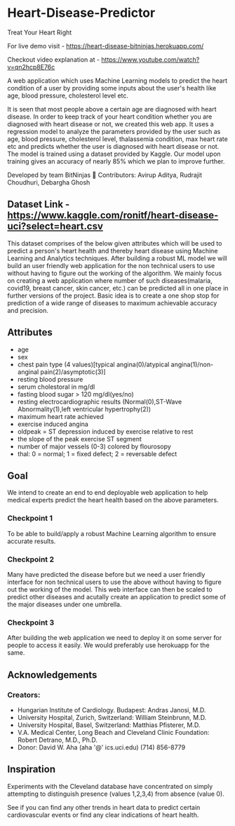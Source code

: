 # Heart-Disease-Predictor
Treat Your Heart Right

For live demo visit - https://heart-disease-bitninjas.herokuapp.com/

Checkout video explanation at - https://www.youtube.com/watch?v=qn2hcp8E76c

A web application which uses Machine Learning models to predict the heart condition of a user by providing some inputs about the user's health like age, blood pressure, cholesterol level etc.

It is seen that most people above a certain age are diagnosed with heart disease. In order to keep track of your heart condition whether you are diagnosed with heart disease or not, we created this web app. It uses a regression model to analyze the parameters provided by the user such as age, blood pressure, cholesterol level, thalassemia condition, max heart rate etc and predicts whether the user is diagnosed with heart disease or not. The model is trained using a dataset provided by Kaggle. Our model upon training gives an accuracy of nearly 85% which we plan to improve further.

Developed by team BitNinjas 🦋
Contributors: Avirup Aditya, Rudrajit Choudhuri, Debargha Ghosh

## Dataset Link - https://www.kaggle.com/ronitf/heart-disease-uci?select=heart.csv

This dataset comprises of the below given attributes which will be used to predict a person's heart health and thereby heart disease using Machine Learning and Analytics techniques. After building a robust ML model we will build an user friendly web application for the non technical users to use without having to figure out the working of the algorithm. We mainly focus on creating a web application where number of such diseases(malaria, covid19, breast cancer, skin cancer, etc.) can be predicted all in one place in further versions of the project. Basic idea is to create a one shop stop for prediction of a wide range of diseases to maximum achievable accuracy and precision.

## Attributes
- age
- sex
- chest pain type (4 values)[typical angina(0)/atypical angina(1)/non-anginal pain(2)/asymptotic(3)]
- resting blood pressure
- serum cholestoral in mg/dl
- fasting blood sugar > 120 mg/dl(yes/no)
- resting electrocardiographic results (Normal(0),ST-Wave Abnormality(1),left ventricular hypertrophy(2))
- maximum heart rate achieved
- exercise induced angina
- oldpeak = ST depression induced by exercise relative to rest
- the slope of the peak exercise ST segment
- number of major vessels (0-3) colored by flourosopy
- thal: 0 = normal; 1 = fixed defect; 2 = reversable defect


## Goal
We intend to create an end to end deployable web application to help medical experts predict the heart health based on the above parameters.

### Checkpoint 1
To be able to build/apply a robust Machine Learning algorithm to ensure accurate results.

### Checkpoint 2
Many have predicted the disease before but we need a user friendly interface for non technical users to use the above without having to figure out the working of the model. This web interface can then be scaled to predict other diseases and acutally create an application to predict some of the major diseases under one umbrella.

### Checkpoint 3
After building the web application we need to deploy it on some server for people to access it easily. We would preferably use herokuapp for the same.


## Acknowledgements
### Creators:
- Hungarian Institute of Cardiology. Budapest: Andras Janosi, M.D.
- University Hospital, Zurich, Switzerland: William Steinbrunn, M.D.
- University Hospital, Basel, Switzerland: Matthias Pfisterer, M.D.
- V.A. Medical Center, Long Beach and Cleveland Clinic Foundation: Robert Detrano, M.D., Ph.D.
- Donor: David W. Aha (aha '@' ics.uci.edu) (714) 856-8779


## Inspiration
Experiments with the Cleveland database have concentrated on simply attempting to distinguish presence (values 1,2,3,4) from absence (value 0).

See if you can find any other trends in heart data to predict certain cardiovascular events or find any clear indications of heart health.
